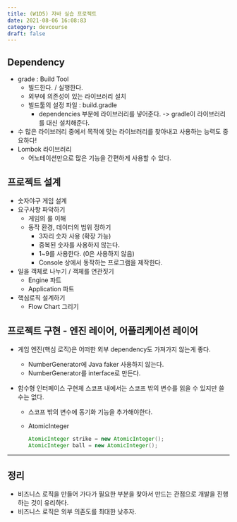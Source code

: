 ```yaml
---
title: (W1D5) 자바 실습 프로젝트
date: 2021-08-06 16:08:83
category: devcourse
draft: false
---
```


## Dependency

- grade : Build Tool
  - 빌드한다. / 실행한다.
  - 외부에 의존성이 있는 라이브러리 설치
  - 빌드툴의 설정 파일 : build.gradle
    - dependencies 부분에 라이브러리를 넣어준다. -> gradle이 라이브러리를 대신 설치해준다.
- 수 많은 라이브러리 중에서 목적에 맞는 라이브러리를 찾아내고 사용하는 능력도 중요하다!
- Lombok 라이브러리
  - 어노테이션만으로 많은 기능을 간편하게 사용할 수 있다.



## 프로젝트 설계

- 숫자야구 게임 설계
- 요구사항 파악하기
  - 게임의 룰 이해
  - 동작 환경, 데이터의 범위 정하기
    - 3자리 숫자 사용 (확장 가능)
    - 중복된 숫자를 사용하지 않는다.
    - 1~9를 사용한다. (0은 사용하지 않음)
    - Console 상에서 동작하는 프로그램을 제작한다.
- 일을 객체로 나누기 / 객체를 연관짓기
  - Engine 파트
  - Application 파트
- 핵심로직 설계하기
  - Flow Chart 그리기



## 프로젝트 구현 - 엔진 레이어, 어플리케이션 레이어

- 게임 엔진(핵심 로직)은 어떠한 외부 dependency도 가져가지 않는게 좋다.

  - NumberGenerator에 Java faker 사용하지 않는다.
  - NumberGenerator를 interface로 만든다.

- 함수형 인터페이스 구현체 스코프 내에서는 스코프 밖의 변수를 읽을 수 있지만 쓸 수는 없다.

  - 스코프 밖의 변수에 동기화 기능을 추가해야한다.

  - AtomicInteger

    ```java
    AtomicInteger strike = new AtomicInteger();
    AtomicInteger ball = new AtomicInteger();
    ```

---

## 정리

- 비즈니스 로직을 만들어 가다가 필요한 부분을 찾아서 만드는 관점으로 개발을 진행하는 것이 유리하다.
- 비즈니스 로직은 외부 의존도를 최대한 낮추자.